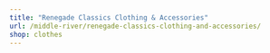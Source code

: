 ```yaml
---
title: "Renegade Classics Clothing & Accessories"
url: /middle-river/renegade-classics-clothing-and-accessories/
shop: clothes
---
```

